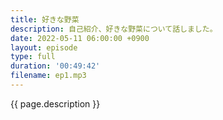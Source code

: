```yaml
---
title: 好きな野菜
description: 自己紹介、好きな野菜について話しました。
date: 2022-05-11 06:00:00 +0900
layout: episode
type: full
duration: '00:49:42'
filename: ep1.mp3
---
```


{{ page.description }}
